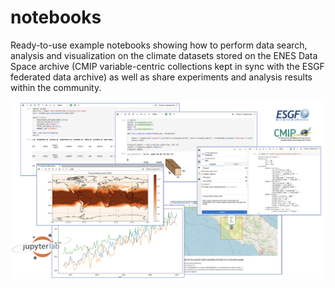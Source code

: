 # notebooks
Ready-to-use example notebooks showing how to perform data search, analysis and visualization on the climate datasets stored on the ENES Data Space archive (CMIP variable-centric collections kept in sync with the ESGF federated data archive) as well as share experiments and analysis results within the community.

![notebooks](https://github.com/ENES-Data-Space/notebooks/raw/main/imgs/notebooks_img.png)
